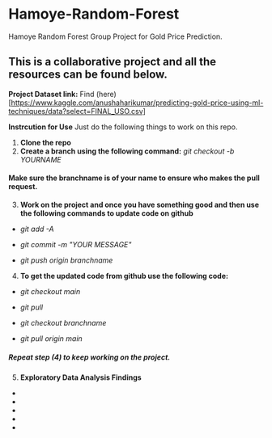 # Hamoye-Random-Forest
Hamoye Random Forest Group Project for Gold Price Prediction.

## This is a collaborative project and all the resources can be found below.

**Project Dataset link:**
Find (here)[https://www.kaggle.com/anushaharikumar/predicting-gold-price-using-ml-techniques/data?select=FINAL_USO.csv]


**Instrcution for Use**
Just do the following things to work on this repo.

 1. **Clone the repo**
 2. **Create a branch using the following command:**
 	*git checkout -b YOURNAME*

#### Make sure the branchname is of your name to ensure who makes the pull request.

 3. **Work on the project and once you have something good and then use the following commands to update code on github**

- *git add -A*

- *git commit -m "YOUR MESSAGE"*

- *git push origin branchname*


 4. **To get the updated code from github use the following code:**

- *git checkout main*

- *git pull*

- *git checkout branchname*

- *git pull origin main*

##### Repeat step (4) to keep working on the project.

5. **Exploratory Data Analysis Findings**
-  
 
-
 
-
 
-
 
-
